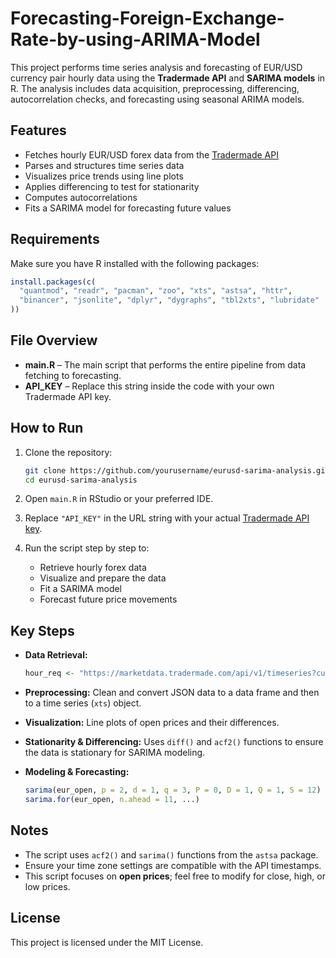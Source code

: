 # Forecasting-Foreign-Exchange-Rate-by-using-ARIMA-Model

This project performs time series analysis and forecasting of EUR/USD currency pair hourly data using the **Tradermade API** and **SARIMA models** in R. The analysis includes data acquisition, preprocessing, differencing, autocorrelation checks, and forecasting using seasonal ARIMA models.

## Features

- Fetches hourly EUR/USD forex data from the [Tradermade API](https://tradermade.com/)
- Parses and structures time series data
- Visualizes price trends using line plots
- Applies differencing to test for stationarity
- Computes autocorrelations
- Fits a SARIMA model for forecasting future values

## Requirements

Make sure you have R installed with the following packages:

```r
install.packages(c(
  "quantmod", "readr", "pacman", "zoo", "xts", "astsa", "httr",
  "binancer", "jsonlite", "dplyr", "dygraphs", "tbl2xts", "lubridate"
))
```

## File Overview

- **main.R** – The main script that performs the entire pipeline from data fetching to forecasting.
- **API_KEY** – Replace this string inside the code with your own Tradermade API key.

## How to Run

1. Clone the repository:
   ```bash
   git clone https://github.com/yourusername/eurusd-sarima-analysis.git
   cd eurusd-sarima-analysis
   ```

2. Open `main.R` in RStudio or your preferred IDE.

3. Replace `"API_KEY"` in the URL string with your actual [Tradermade API key](https://marketdata.tradermade.com/).

4. Run the script step by step to:
   - Retrieve hourly forex data
   - Visualize and prepare the data
   - Fit a SARIMA model
   - Forecast future price movements

## Key Steps

- **Data Retrieval:**
  ```r
  hour_req <- "https://marketdata.tradermade.com/api/v1/timeseries?currency=EURUSD&api_key=API_KEY&start_date=...&end_date=...&interval=hourly"
  ```

- **Preprocessing:**
  Clean and convert JSON data to a data frame and then to a time series (`xts`) object.

- **Visualization:**
  Line plots of open prices and their differences.

- **Stationarity & Differencing:**
  Uses `diff()` and `acf2()` functions to ensure the data is stationary for SARIMA modeling.

- **Modeling & Forecasting:**
  ```r
  sarima(eur_open, p = 2, d = 1, q = 3, P = 0, D = 1, Q = 1, S = 12)
  sarima.for(eur_open, n.ahead = 11, ...)
  ```

## Notes

- The script uses `acf2()` and `sarima()` functions from the `astsa` package.
- Ensure your time zone settings are compatible with the API timestamps.
- This script focuses on **open prices**; feel free to modify for close, high, or low prices.

## License

This project is licensed under the MIT License.



